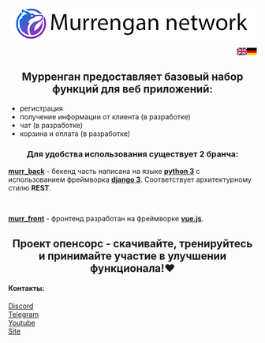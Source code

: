 <p align="center">
<img src="readme/img/thumbnail.png" align="center" title="Murrengan network"/>
</p>

<a href="readme/de"><img src="readme/img/de.png" align="right" height="15" width="20" title="Deutsch"></a>
<a href="readme/en"><img src="readme/img/en.png" align="right" height="15" width="20" title="English"></a>
<br/>

<h2 align="center">Мурренган предоставляет базовый набор функций для веб приложений:</h2>

<ul>
    <li>регистрация</li>
    <li>получение информации от клиента (в разработке)</li>
    <li>чат (в разработке)</li>
    <li>корзина и оплата (в разработке)</li>
</ul>

<h3 align="center">Для удобства использования существует 2 бранча:</h3>

<b>[murr_back](https://github.com/Murrengan/murr/tree/murr_back)</b> - бекенд часть написана на языке <b>[python 3](https://www.python.org/)</b> 
с использованием фреймворка <b>[django 3](https://www.djangoproject.com/)</b>. 
Соответствует архитектурному стилю <b>REST</b>.

<br/>

<b>[murr_front](https://github.com/Murrengan/murr/tree/murr_front)</b> - фронтенд разработан на фреймворке <b>[vue.js](https://vuejs.org/)</b>.

<h2 align="center">Проект опенсорс - скачивайте, тренируйтесь и принимайте участие в улучшении функционала!❤</h2>

<h4>Контакты:</h4>

[Discord](https://discord.gg/gHFtAT3)<br/>
[Telegram](https://t.me/MurrenganChat/)<br/>
[Youtube](https://youtube.com/murrengan/)<br/>
[Site](http://www.murrengan.ru/)
